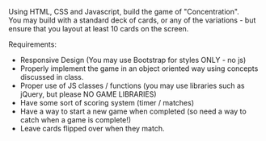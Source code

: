 Using HTML, CSS and Javascript, build the game of "Concentration".  
You may build with a standard deck of cards, or any of the variations - but ensure that you layout at least 10 cards on the screen.

Requirements:

- Responsive Design (You may use Bootstrap for styles ONLY - no js)
- Properly implement the game in an object oriented way using concepts discussed in class.
- Proper use of JS classes / functions (you may use libraries such as jQuery, but please NO GAME LIBRARIES)
- Have some sort of scoring system (timer / matches)
- Have a way to start a new game when completed (so need a way to catch when a game is complete!)
- Leave cards flipped over when they match.